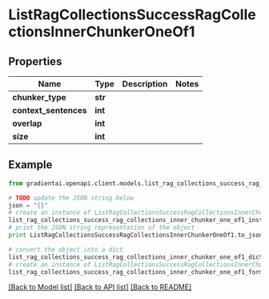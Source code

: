 # ListRagCollectionsSuccessRagCollectionsInnerChunkerOneOf1


## Properties
Name | Type | Description | Notes
------------ | ------------- | ------------- | -------------
**chunker_type** | **str** |  | 
**context_sentences** | **int** |  | 
**overlap** | **int** |  | 
**size** | **int** |  | 

## Example

```python
from gradientai.openapi.client.models.list_rag_collections_success_rag_collections_inner_chunker_one_of1 import ListRagCollectionsSuccessRagCollectionsInnerChunkerOneOf1

# TODO update the JSON string below
json = "{}"
# create an instance of ListRagCollectionsSuccessRagCollectionsInnerChunkerOneOf1 from a JSON string
list_rag_collections_success_rag_collections_inner_chunker_one_of1_instance = ListRagCollectionsSuccessRagCollectionsInnerChunkerOneOf1.from_json(json)
# print the JSON string representation of the object
print ListRagCollectionsSuccessRagCollectionsInnerChunkerOneOf1.to_json()

# convert the object into a dict
list_rag_collections_success_rag_collections_inner_chunker_one_of1_dict = list_rag_collections_success_rag_collections_inner_chunker_one_of1_instance.to_dict()
# create an instance of ListRagCollectionsSuccessRagCollectionsInnerChunkerOneOf1 from a dict
list_rag_collections_success_rag_collections_inner_chunker_one_of1_form_dict = list_rag_collections_success_rag_collections_inner_chunker_one_of1.from_dict(list_rag_collections_success_rag_collections_inner_chunker_one_of1_dict)
```
[[Back to Model list]](../README.md#documentation-for-models) [[Back to API list]](../README.md#documentation-for-api-endpoints) [[Back to README]](../README.md)


